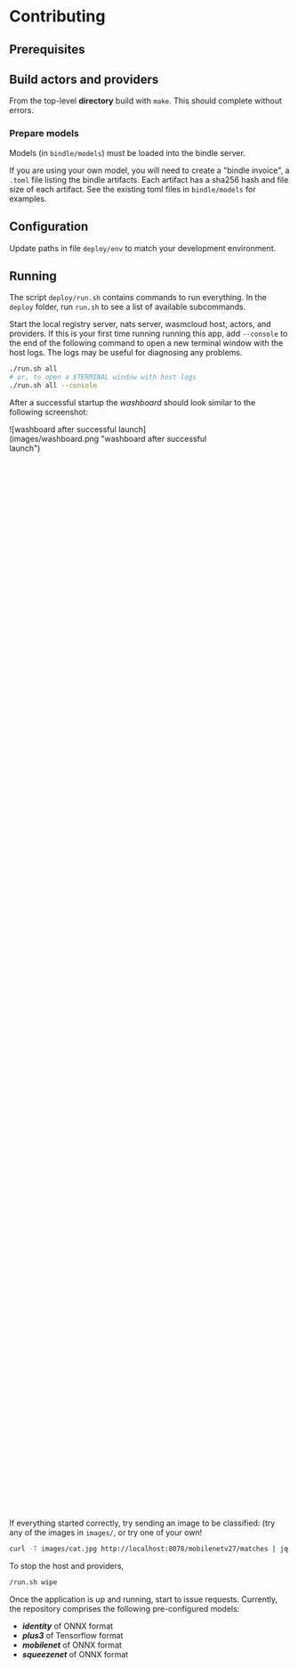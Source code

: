 # Contributing

## Prerequisites

## Build actors and providers

From the top-level **directory** build with `make`. This should complete
without errors.

### Prepare models

Models (in `bindle/models`) must be loaded into the bindle server.

If you are using your own model, you will need to create a "bindle
invoice", a `.toml` file listing the bindle artifacts. Each artifact
has a sha256 hash and file size of each artifact. See the
existing toml files in `bindle/models` for examples.

## Configuration

Update paths in file `deploy/env` to match your development environment.

## Running

The script `deploy/run.sh` contains commands to run everything. In the
`deploy` folder, run `run.sh` to see a list of available subcommands.

Start the local registry server, nats server, wasmcloud host,
actors, and providers. If this is your first time running running this
app, add `--console` to the end of the following command to open a new
terminal window with the host logs. The logs may be useful for
diagnosing any problems.

```bash
./run.sh all
# or, to open a $TERMINAL window with host logs
./run.sh all --console
```

After a successful startup the _washboard_ should look similar to the following screenshot:

<div style="width: 80%; height: 50%">
![washboard after successful launch](images/washboard.png "washboard after successful launch")
</div>

If everything started correctly, try sending an image to be classified:
(try any of the images in `images/`, or try one of your own!

```bash
curl -T images/cat.jpg http://localhost:8078/mobilenetv27/matches | jq
```

To stop the host and providers,

```bash
/run.sh wipe
```

Once the application is up and running, start to issue requests. Currently, the repository comprises the following pre-configured models:

- **_identity_** of ONNX format
- **_plus3_** of Tensorflow format
- **_mobilenet_** of ONNX format
- **_squeezenet_** of ONNX format
